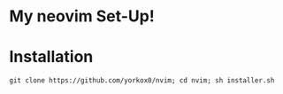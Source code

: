 # My neovim Set-Up!

# Installation

```
git clone https://github.com/yorkox0/nvim; cd nvim; sh installer.sh
```
